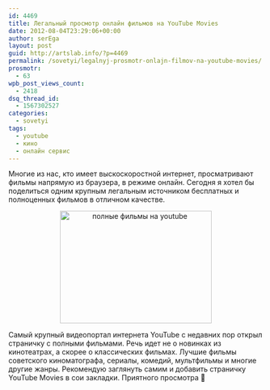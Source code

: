 ```yaml
---
id: 4469
title: Легальный просмотр онлайн фильмов на YouTube Movies
date: 2012-08-04T23:29:06+00:00
author: serEga
layout: post
guid: http://artslab.info/?p=4469
permalink: /sovetyi/legalnyj-prosmotr-onlajn-filmov-na-youtube-movies/
prosmotr:
  - 63
wpb_post_views_count:
  - 2418
dsq_thread_id:
  - 1567302527
categories:
  - sovetyi
tags:
  - youtube
  - кино
  - онлайн сервис
---
```

Многие из нас, кто имеет выскоскоростной интернет, просматривают фильмы напрямую из браузера, в режиме онлайн. Сегодня я хотел бы поделиться одним крупным легальным источником бесплатных и полноценных фильмов в отличном качестве.

<center>
  <a href="http://googledrive.com/host/0B9lHVSSSdxdxd0hjdUdmRzY3Tjg/youtube_movies.jpg"><img src="http://googledrive.com/host/0B9lHVSSSdxdxd0hjdUdmRzY3Tjg/youtube_movies-300x223.jpg" alt="полные фильмы на youtube" title="youtube_movies" width="300" height="223" class="aligncenter size-medium wp-image-4880" srcset="http://googledrive.com/host/0B9lHVSSSdxdxd0hjdUdmRzY3Tjg/youtube_movies-300x223.jpg 300w, http://googledrive.com/host/0B9lHVSSSdxdxd0hjdUdmRzY3Tjg/youtube_movies-1024x762.jpg 1024w, http://googledrive.com/host/0B9lHVSSSdxdxd0hjdUdmRzY3Tjg/youtube_movies.jpg 1339w" sizes="(max-width: 300px) 100vw, 300px" /></a>
</center>

Самый крупный видеопортал интернета YouTube с недавних пор открыл страничку с полными фильмами. Речь идет не о новинках из кинотеатрах, а скорее о классических фильмах. Лучшие фильмы советского киноматографа, сериалы, комедий, мультфильмы и многие другие жанры. Рекомендую заглянуть самим и добавить страничку YouTube Movies в сои закладки. Приятного просмотра 🙂